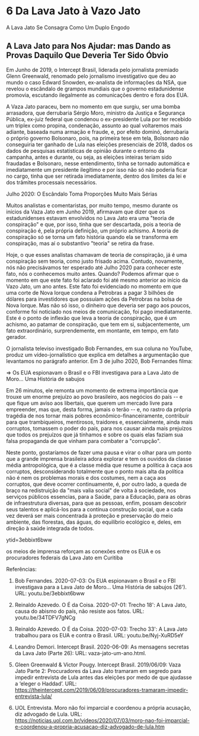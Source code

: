 # 6  Da Lava Jato à Vazo Jato

A Lava Jato Se Consagra Como Um Duplo Engodo

## A Lava Jato para Nos Ajudar: mas Dando as Provas Daquilo Que Deveria Ter Sido Óbvio

Em Junho de 2019, o Intercept Brasil, liderada pelo jornalista premiado Glenn Greenwald, renomado pelo jornalismo investigativo que deu ao mundo o caso Edward Snowden, ex-analista de informações da NSA, que revelou o escândalo de grampos mundiais que o governo estadunidense promovia, escutando ilegalmente as comunicações dentro e fora dos EUA.

A Vaza Jato paraceu, bem no momento em que surgiu, ser uma bomba arrasadora, que derrubaria Sérgio Moro, ministro da Justiça e Segurança Pública, ex-juiz federal que condenou o ex-presidente Lula por ter recebido um triplex como propina, condenação, assunto ao qual voltaremos mais adiante, baseada numa armação e fraude,  e, por efeito dominó, derrubaria o próprio governo Bolsonaro, pois, na primeira tese em tela, Bolsonaro não conseguiria ter ganhado de Lula nas eleições presenciais de 2018, dados os dados de pesquisas estatísticas de opinião durante o entorno da campanha, antes e durante, ou seja, as eleições inteiras teriam sido fraudadas e Bolsonaro, nesse entendimento, tinha se tornado automática e imediatamente um presidente ilegítimo e por isso não só não poderia ficar no cargo, tinha que ser retirada imediatamente, dentro dos limites da lei e dos trâmites processais necessários.

Julho 2020: O Escândalo Toma Proporções Muito Mais Sérias

Muitos analistas e comentaristas, por muito tempo, mesmo durante os inícios da Vaza Jato em Junho 2019, afirmavam que dizer que os estadunidenses estavam envolvidos no Lava Jato era uma "teoria de conspiração" e que, por isso, tinha que ser descartada, pois a teoria de conspiração é, pela própria definição, um próprio achismo. A teoria de conspiração só se torna um fato história quando ela se transforma em conspiração, mas aí o substantivo "teoria" se retira da frase.

Hoje, o que esses analistas chamavam de teoria de conspiração, já é uma conspiração sem teoria, como justo frisado acima. Contudo, novamente, nós não precisávamos ter esperado até Julho 2020 para conhecer este fato, nós o conhecemos muito antes.  Quando? Podemos afirmar que o momento em que este fato foi aclarado foi até mesmo anterior ao início da Vazo Jato, um ano antes.  Este fato foi evidenciado no momento em que uma corte de Nova Iorque condena a Petrobras a pagar 3 bilhões de dólares para investidores que possuíam ações da Petrobras na bolsa de Nova Iorque. Mas não só isso, o dinheiro que deveria ser pago aos poucos, conforme foi noticiado nos meios de comunicação, foi pago imediatamente.  Este é o ponto de inflexão que leva a teoria de conspiração, que é um achismo, ao patamar de conspiração, que tem em si, subjacentemente, um fato extraordinário, surprendemente, em montante, em tempo, em fato gerador.

O jornalista televiso investigado Bob Fernandes, em sua coluna no YouTube, produz um vídeo-jornalístico que explica em detalhes a argumentação que levantamos no parágrafo anterior.  Em 3 de julho 2020, Bob Fernandes filma:

=> Os EUA espionavam o Brasil e o FBI investigava para a Lava Jato de Moro... Uma História de sabujos

Em 26 minutos, ele remonta um momento de extrema importância que trouxe um enorme prejuízo ao povo brasileiro, aos negócios do país -- e que fique um aviso aos libertais, que querem um mercado livre para empreender, mas que, desta forma, jamais o terão -- e, no rastro da própria tragédia de nos tornar mais pobres econômico-financeiramente, contribuir para que trambiqueiros, mentirosos, traidores e, essencialmente, ainda mais corruptos, tomassem o poder do país, para nos causar ainda mais prejuízos que todos os prejuízos que já tínhamos e sobre os quais elas faziam sua falsa propaganda de que vinham para combater a "corrupção".

Neste ponto, gostaríamos de fazer uma pausa e virar o olhar para um ponto que a grande imprensa brasileira adora explorar e tem os ouvidos da classe média antropológica, que é a classe média que resume a política à caça aos corruptos, desconsiderando totalmente que o ponto mais alta da política não é nem os problemas morais e dos costumes, nem a caça aos corruptos, que deve ocorrer continuamente, é, por outro lado, a queda de braço na redistruição da "mais valia social" de volta à sociedade, nos serviços públicos essencias, para a Saúde, para a Educação, para as obras de infraestrutura diversas, para que as pessoas, enfim, possam descobrir seus talentos e aplicá-los para a contínua construção social, que a cada vez deverá ser mais concentrada à proteção e preservação do meio ambiente, das florestas, das águas, do equilíbrio ecológico e, deles, em direção à saúde integrada de todos.

ytid=3ebbixt6bww

os meios de imprensa reforçam as conexões entre os EUA e os procuradores federais da Lava Jato em Curitiba

Referências:

1) Bob Fernandes. 2020-07-03: Os EUA espionavam o Brasil e o FBI investigava para a Lava Jato de Moro... Uma História de sabujos (26'). URL: youtu.be/3ebbixt6bww

2) Reinaldo Azevedo. O É da Coisa. 2020-07-01: Trecho 18': A Lava Jato, causa do abismo do país, não resiste aos fatos. URL: youtu.be/34TDFV7gNCg

3) Reinaldo Azevedo. O É da Coisa. 2020-07-03: Trecho 33': A Lava Jato trabalhou para os EUA e contra o Brasil. URL: youtu.be/Nyj-XuRD5eY

4) Leandro Demori. Intercept Brasil. 2020-06-09: As mensagens secretas da Lava Jato (Parte 26): URL: vaza-jato-um-ano.html.

5) Gleen Greenwald & Victor Pougy. Intercept Brasil. 2019/06/09: Vaza Jato Parte 2: Procuradores da Lava Jato tramaram em segredo para impedir entrevista de Lula antes das eleições por medo de que ajudasse a ‘eleger o Haddad’. URL:  https://theintercept.com/2019/06/09/procuradores-tramaram-impedir-entrevista-lula/

6) UOL Entrevista. Moro não foi imparcial e coordenou a própria acusação, diz advogado de Lula. URL: https://noticias.uol.com.br/videos/2020/07/03/moro-nao-foi-imparcial-e-coordenou-a-propria-acusacao-diz-advogado-de-lula.htm
